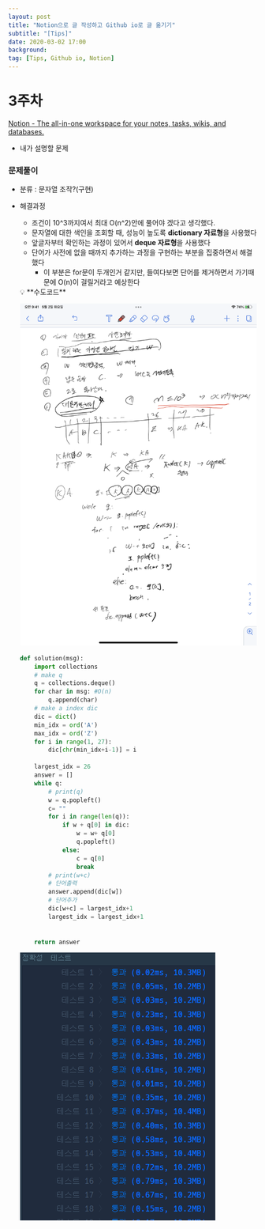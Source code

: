 ```yaml
---
layout: post
title: "Notion으로 글 작성하고 Github io로 글 옮기기"
subtitle: "[Tips]"
date: 2020-03-02 17:00
background: 
tag: [Tips, Github io, Notion]
---
```


# 3주차

  [Notion - The all-in-one workspace for your notes, tasks, wikis, and databases.](https://school.programmers.co.kr/learn/courses/30/lessons/92341)

- 내가 설명할 문제
    
    [](https://school.programmers.co.kr/learn/courses/30/lessons/17684)
    

[](https://school.programmers.co.kr/learn/courses/30/lessons/42888)

### 문제풀이

- 분류 : 문자열 조작?(구현)
- 해결과정
    - 조건이 10^3까지여서 최대 O(n^2)안에 풀어야 겠다고 생각했다.
    - 문자열에 대한 색인을 조회할 때, 성능이 높도록 **dictionary 자료형**을 사용했다
    - 앞글자부터 확인하는 과정이 있어서 **deque 자료형**을 사용했다
    - 단어가 사전에 없을 때까지 추가하는 과정을 구현하는 부분을 집중하면서 해결했다
        - 이 부분은 for문이 두개인거 같지만, 들여다보면 단어를 제거하면서 가기때문에 O(n)이 걸릴거라고 예상한다
    
    <aside>
    💡 **수도코드**
    
    </aside>
    
    ![AD897597-90D6-41F1-96A7-9FC324C198AF.png](/assets/images/posts/2023-05-02/AD897597-90D6-41F1-96A7-9FC324C198AF.png)
    
    ```python
    def solution(msg):
        import collections
        # make q
        q = collections.deque()
        for char in msg: #O(n)
            q.append(char)
        # make a index dic
        dic = dict()
        min_idx = ord('A')
        max_idx = ord('Z')
        for i in range(1, 27):
            dic[chr(min_idx+i-1)] = i
    
        largest_idx = 26
        answer = []
        while q:
            # print(q)
            w = q.popleft()
            c= ""
            for i in range(len(q)):
                if w + q[0] in dic:
                    w = w+ q[0]
                    q.popleft()
                else:
                    c = q[0]
                    break
            # print(w+c)
            # 단어출력
            answer.append(dic[w])
            # 단어추가
            dic[w+c] = largest_idx+1
            largest_idx = largest_idx+1
            
    
        return answer
    ```
    
    ![Untitled](/assets/images/posts/2023-05-02/Untitled.png)